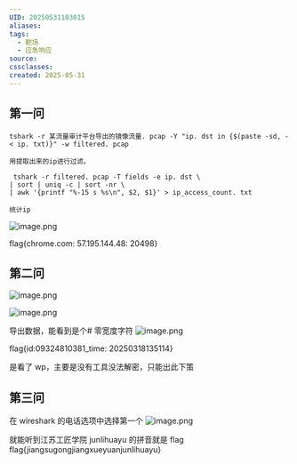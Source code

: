 ```yaml
---
UID: 20250531103015
aliases: 
tags:
  - 靶场
  - 应急响应
source: 
cssclasses: 
created: 2025-05-31
---
```



## 第一问

```
tshark -r 某流量审计平台导出的镜像流量. pcap -Y "ip. dst in {$(paste -sd, - < ip. txt)}" -w filtered. pcap

用提取出来的ip进行过滤。
```


```
 tshark -r filtered. pcap -T fields -e ip. dst \ 
| sort | uniq -c | sort -nr \
| awk '{printf "%-15 s %s\n", $2, $1}' > ip_access_count. txt

统计ip
```


![image.png](https://s2.loli.net/2025/05/31/DSfe6LzK4ldRB1n.png)




flag{chrome.com: 57.195.144.48: 20498}

## 第二问
![image.png](https://s2.loli.net/2025/05/31/FZs9BictXpUjrk7.png)


![image.png](https://s2.loli.net/2025/05/31/OcKrQvexJiCHTPj.png)


导出数据，能看到是个# 零宽度字符
![image.png](https://s2.loli.net/2025/05/31/FMNUlokr9KTiO2m.png)

flag{id:09324810381_time: 20250318135114}

是看了 wp，主要是没有工具没法解密，只能出此下策

## 第三问
在 wireshark 的电话选项中选择第一个
![image.png](https://s2.loli.net/2025/05/31/umPkzXh2pBGKsOD.png)

就能听到江苏工匠学院 junlihuayu 的拼音就是 flag
flag{jiangsugongjiangxueyuanjunlihuayu}